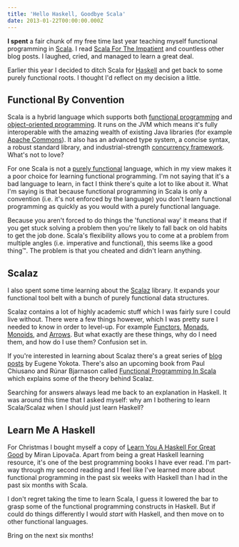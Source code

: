 ```yaml
---
title: 'Hello Haskell, Goodbye Scala'
date: 2013-01-22T00:00:00.000Z
---
```

**I spent** a fair chunk of my free time last year teaching myself functional programming in [Scala](http://scala-lang.org/). I read [Scala For The Impatient](http://horstmann.com/scala/) and countless other blog posts. I laughed, cried, and managed to learn a great deal.

Earlier this year I decided to ditch Scala for [Haskell](http://haskell.org/) and get back to some purely functional roots. I thought I'd reflect on my decision a little.

## Functional By Convention

Scala is a hybrid language which supports both [functional programming](http://en.wikipedia.org/wiki/Functional_programming) and [object-oriented programming](http://en.wikipedia.org/wiki/Object-oriented_programming_language). It runs on the JVM which means it's fully interoperable with the amazing wealth of existing Java libraries (for example [Apache Commons](http://commons.apache.org/)). It also has an advanced type system, a concise syntax, a robust standard library, and industrial-strength [concurrency framework](http://akka.io). What's not to love?

For one Scala is not a [purely functional](http://en.wikipedia.org/wiki/Purely_functional) language, which in my view makes it a poor choice for learning functional programming. I'm not saying that it's a bad language to learn, in fact I think there's quite a lot to like about it. What I'm saying is that because functional programming in Scala is only a convention (i.e. it's not enforced by the language) you don't learn functional programming as quickly as you would with a purely functional language.

Because you aren't forced to do things the 'functional way' it means that if you get stuck solving a problem then you're likely to fall back on old habits to get the job done. Scala's flexibility allows you to come at a problem from multiple angles (i.e. imperative and functional), this seems like a good thing™. The problem is that you cheated and didn't learn anything.

## Scalaz

I also spent some time learning about the [Scalaz](https://github.com/scalaz/scalaz) library. It expands your functional tool belt with a bunch of purely functional data structures.

Scalaz contains a lot of highly academic stuff which I was fairly sure I could live without. There were a few things however, which I was pretty sure I needed to know in order to level-up. For example [Functors](http://en.wikipedia.org/wiki/Functor), [Monads](<http://en.wikipedia.org/wiki/Monad_(functional_programming)>), [Monoids](http://en.wikipedia.org/wiki/Monoid), and [Arrows](<http://en.wikipedia.org/wiki/Arrow_(computer_science)>). But what exactly are these things, why do I need them, and how do I use them? Confusion set in.

If you're interested in learning about Scalaz there's a great series of [blog posts](http://eed3si9n.com/category/tags/scala/scalaz) by Eugene Yokota. There's also an upcoming book from Paul Chiusano and Rúnar Bjarnason called [Functional Programming In Scala](http://www.manning.com/bjarnason/) which explains some of the theory behind Scalaz.

Searching for answers always lead me back to an explanation in Haskell. It was around this time that I asked myself: why am I bothering to learn Scala/Scalaz when I should just learn Haskell?

## Learn Me A Haskell

For Christmas I bought myself a copy of [Learn You A Haskell For Great Good](http://learnyouahaskell.com/) by Miran Lipovača. Apart from being a great Haskell learning resource, it's one of the best programming books I have ever read. I'm part-way through my second reading and I feel like I've learned more about functional programming in the past six weeks with Haskell than I had in the past six months with Scala.

I don't regret taking the time to learn Scala, I guess it lowered the bar to grasp some of the functional programming constructs in Haskell. But if could do things differently I would _start_ with Haskell, and then move on to other functional languages.

Bring on the next six months!


